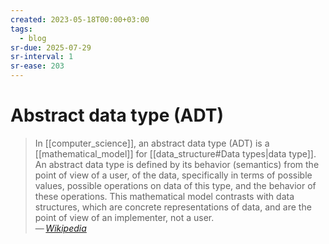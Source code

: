 ```yaml
---
created: 2023-05-18T00:00+03:00
tags:
  - blog
sr-due: 2025-07-29
sr-interval: 1
sr-ease: 203
---
```


# Abstract data type (ADT)

> In [[computer_science]], an abstract data type (ADT) is a
> [[mathematical_model]] for [[data_structure#Data types|data type]]. An
> abstract data type is defined by its behavior (semantics) from the point of
> view of a user, of the data, specifically in terms of possible values,
> possible operations on data of this type, and the behavior of these
> operations. This mathematical model contrasts with data structures, which are
> concrete representations of data, and are the point of view of an implementer,
> not a user.\
> — <cite>[Wikipedia](https://en.wikipedia.org/wiki/Abstract_data_type)</cite>
